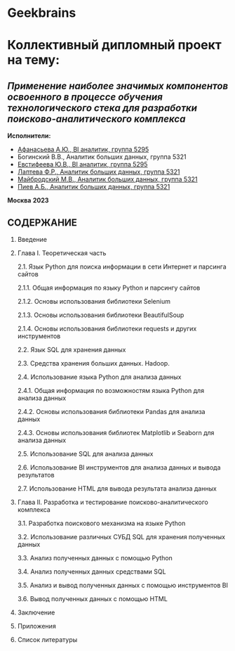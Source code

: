 # Geekbrains

# **Коллективный дипломный проект на тему:**
## *Применение наиболее значимых компонентов освоенного в процессе обучения технологического стека для разработки поисково-аналитического комплекса*

**Исполнители:**
- [Афанасьева А.Ю., BI аналитик, группа 5295](https://github.com/yyyyoooopy)
- Богинский В.В., Аналитик больших данных, группа 5321
- [Евстифеева Ю.В., BI аналитик, группа 5295](https://github.com/EVJulia-BI)
- [Лаптева Ф.Р., Аналитик больших данных, группа 5321](https://github.com/FiryuzaLapteva)
- [Майбродский М.В., Аналитик больших данных, группа 5321](https://github.com/Makcmay)
- [Пиев А.Б., Аналитик больших данных, группа 5321](https://github.com/AndrewPiev)

**Москва**
**2023**

## СОДЕРЖАНИЕ

1. Введение
   
2. Глава I. Теоретическая часть
   
   2.1. Язык Python для поиска информации в сети Интернет и парсинга сайтов
   
      2.1.1. Общая информация по языку Python и парсингу сайтов
   
      2.1.2. Основы использования библиотеки Selenium
   
      2.1.3. Основы использования библиотеки BeautifulSoup
   
      2.1.4. Основы использования библиотеки requests и других инструментов
   
   2.2. Язык SQL для хранения данных
   
   2.3. Средства хранения больших данных. Hadoop.
   
   2.4. Использование языка Python для анализа данных
   
      2.4.1. Общая информация по возможностям языка Python для анализа данных
   
      2.4.2. Основы использования библиотеки Pandas для анализа данных
   
      2.4.3. Основы использования библиотек Matplotlib и Seaborn для анализа данных
   
   2.5. Использование SQL для анализа данных
   
   2.6. Использование BI инструментов для анализа данных и вывода результатов
   
   2.7. Использование HTML для вывода результата анализа данных
   
3. Глава II. Разработка и тестирование поисково-аналитического комплекса
 
   3.1. Разработка поискового механизма на языке Python
   
   3.2. Использование различных СУБД SQL для хранения полученных данных
   
   3.3. Анализ полученных данных с помощью Python
   
   3.4. Анализ полученных данных средствами SQL
   
   3.5. Анализ и вывод полученных данных с помощью инструментов BI
   
   3.6. Вывод полученных данных с помощью HTML
   
4. Заключение
  
5. Приложения
    
6. Список литературы
